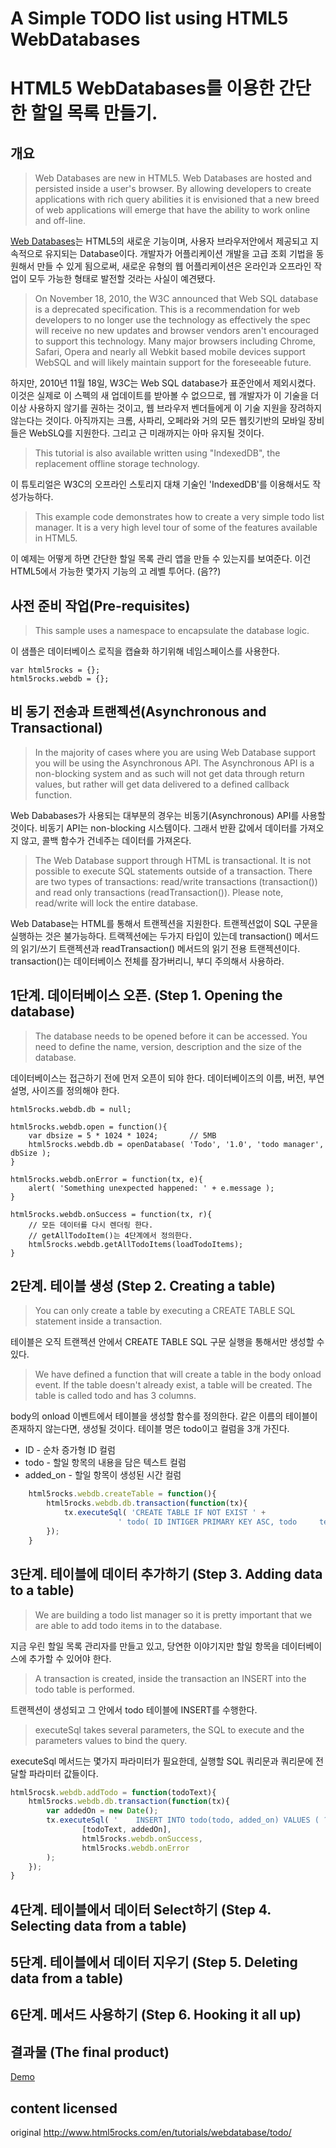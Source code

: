 # A Simple TODO list using HTML5 WebDatabases
# HTML5 WebDatabases를 이용한 간단한 할일 목록 만들기.

## 개요
> Web Databases are new in HTML5. Web Databases are hosted and persisted inside a user's browser. By allowing developers to create applications with rich query abilities it is envisioned that a new breed of web applications will emerge that have the ability to work online and off-line.

[Web Databases](http://dev.w3.org/html5/webdatabase)는 HTML5의 새로운 기능이며, 사용자 브라우저안에서 제공되고 지속적으로 유지되는 Database이다. 개발자가 어플리케이션 개발을 고급 조회 기법을 동원해서 만들 수 있게 됨으로써, 새로운 유형의 웹 어플리케이션은 온라인과 오프라인 작업이 모두 가능한 형태로 발전할 것라는 사실이 예견됐다. 

> On November 18, 2010, the W3C announced that Web SQL database is a deprecated specification. This is a recommendation for web developers to no longer use the technology as effectively the spec will receive no new updates and browser vendors aren't encouraged to support this technology. Many major browsers including Chrome, Safari, Opera and nearly all Webkit based mobile devices support WebSQL and will likely maintain support for the foreseeable future. 

하지만, 2010년 11월 18일, W3C는 Web SQL database가 표준안에서 제외시켰다. 이것은 실제로 이 스펙의 새 업데이트를 받아볼 수 없으므로, 웹 개발자가 이 기술을 더 이상 사용하지 않기를 권하는 것이고, 웹 브라우저 벤더들에게 이 기술 지원을 장려하지 않는다는 것이다. 아직까지는 크롬, 사파리, 오페라와 거의 모든 웹킷기반의 모바일 장비들은 WebSLQ를 지원한다. 그리고 근 미래까지는 아마 유지될 것이다. 

> This tutorial is also available written using "IndexedDB", the replacement offline storage technology. 

이 튜토리얼은 W3C의 오프라인 스토리지 대채 기술인 'IndexedDB'를 이용해서도 작성가능하다. 

> This example code demonstrates how to create a very simple todo list manager. It is a very high level tour of some of the features available in HTML5. 

이 예제는 어떻게 하면 간단한 할일 목록 관리 앱을 만들 수 있는지를 보여준다. 이건 HTML5에서 가능한 몇가지 기능의 고 레벨 투어다. (음??)


## 사전 준비 작업(Pre-requisites)
>This sample uses a namespace to encapsulate the database logic.

이 샘플은 데이터베이스 로직을 캡슐화 하기위해 네임스페이스를 사용한다. 

    var html5rocks = {};
    html5rocks.webdb = {};

## 비 동기 전송과 트랜젝션(Asynchronous and Transactional)

> In the majority of cases where you are using Web Database support you will be using the Asynchronous API. The Asynchronous API is a non-blocking system and as such will not get data through return values, but rather will get data delivered to a defined callback function. 

Web Dababases가 사용되는 대부분의 경우는 비동기(Asynchronous) API를 사용할 것이다. 비동기 API는 non-blocking 시스템이다. 그래서 반환 값에서 데이터를 가져오지 않고, 콜백 함수가 건네주는 데이터를 가져온다. 

>The Web Database support through HTML is transactional. It is not possible to execute SQL statements outside of a transaction. There are two types of transactions: read/write transactions (transaction()) and read only transactions (readTransaction()). Please note, read/write will lock the entire database. 

Web Database는 HTML를 통해서 트랜젝션을 지원한다. 트랜젝션없이 SQL 구문을 실행하는 것은 불가능하다. 트랙젝션에는 두가지 타입이 있는데 transaction() 메서드의 읽기/쓰기 트랜젝션과 readTransaction() 메서드의 읽기 전용 트랜젝션이다. transaction()는 데이터베이스 전체를 잠가버리니, 부디 주의해서 사용하라. 

## 1단계. 데이터베이스 오픈. (Step 1. Opening the database)
> The database needs to be opened before it can be accessed. You need to define the name, version, description and the size of the database. 

데이터베이스는 접근하기 전에 먼저 오픈이 되야 한다. 데이터베이즈의 이름, 버전, 부연설명, 사이즈를 정의해야 한다. 

    html5rocks.webdb.db = null;

    html5rocks.webdb.open = function(){
        var dbsize = 5 * 1024 * 1024; 		// 5MB
        html5rocks.webdb.db = openDatabase( 'Todo', '1.0', 'todo manager', dbSize );
    }

    html5rocks.webdb.onError = function(tx, e){
        alert( 'Something unexpected happened: ' + e.message );
    }

    html5rocks.webdb.onSuccess = function(tx, r){
        // 모든 데이터를 다시 렌더링 한다. 
        // getAllTodoItem()는 4단계에서 정의한다.
        html5rocks.webdb.getAllTodoItems(loadTodoItems);
    }

## 2단계. 테이블 생성 (Step 2. Creating a table)
> You can only create a table by executing a CREATE TABLE SQL statement inside a transaction. 

테이블은 오직 트랜젝션 안에서 CREATE TABLE SQL 구문 실행을 통해서만 생성할 수 있다. 

> We have defined a function that will create a table in the body onload event. If the table doesn't already exist, a table will be created. The table is called todo and has 3 columns. 

body의 onload 이벤트에서 테이블을 생성할 함수를 정의한다. 같은 이름의 테이블이 존재하지 않는다면, 생성될 것이다. 테이블 명은 todo이고 컬럼을 3개 가진다. 

* ID - 순차 증가형 ID 컬럼
* todo - 할일 항목의 내용을 담은 텍스트 컬럼
* added_on - 할일 항목이 생성된 시간 컬럼

```javascript
    html5rocks.webdb.createTable = function(){
        html5rocks.webdb.db.transaction(function(tx){
            tx.executeSql( 'CREATE TABLE IF NOT EXIST ' +
                        ' todo( ID INTIGER PRIMARY KEY ASC, todo	 text, added_on DATETIME )', [] );
        });
    }
```

## 3단계. 테이블에 데이터 추가하기 (Step 3. Adding data to a table)
> We are building a todo list manager so it is pretty important that we are able to add todo items in to the database. 

지금 우린 할일 목록 관리자를 만들고 있고, 당연한 이야기지만 할일 항목을 데이터베이스에 추가할 수 있어야 한다. 

> A transaction is created, inside the transaction an INSERT into the todo table is performed. 

트랜젝션이 생성되고 그 안에서 todo 테이블에 INSERT를 수행한다. 

> executeSql takes several parameters, the SQL to execute and the parameters values to bind the query. 

executeSql 메서드는 몇가지 파라미터가 필요한데, 실행할 SQL 쿼리문과 쿼리문에 전달할 파라미터 값들이다. 

```javascript
html5rocsk.webdb.addTodo = function(todoText){
    html5rocks.webdb.db.transaction(function(tx){
        var addedOn = new Date();
        tx.executeSql( ' 	INSERT INTO todo(todo, added_on) VALUES ( ?, ? ) ' ,
                [todoText, addedOn],
                html5rocks.webdb.onSuccess,
                html5rocks.webdb.onError
        );
    });
}
```

## 4단계. 테이블에서 데이터 Select하기 (Step 4. Selecting data from a table)

## 5단계. 테이블에서 데이터 지우기 (Step 5. Deleting data from a table)

## 6단계. 메서드 사용하기 (Step 6. Hooking it all up)

## 결과물 (The final product)
[Demo](http://www.html5rocks.com/en/tutorials/webdatabase/todo/#toc-final)

## content licensed
original http://www.html5rocks.com/en/tutorials/webdatabase/todo/


